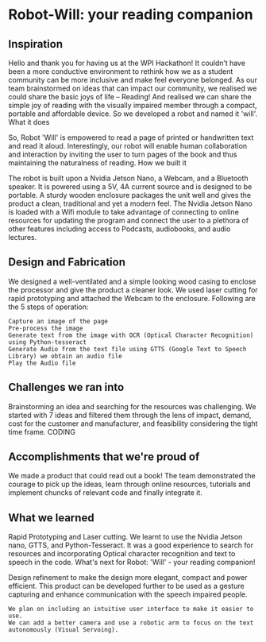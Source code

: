 # Robot-Will: your reading companion


## Inspiration

Hello and thank you for having us at the WPI Hackathon! It couldn’t have been a more conductive environment to rethink how we as a student community can be more inclusive and make feel everyone belonged. As our team brainstormed on ideas that can impact our community, we realised we could share the basic joys of life – Reading! And realised we can share the simple joy of reading with the visually impaired member through a compact, portable and affordable device. So we developed a robot and named it 'will'.
What it does

So, Robot 'Will' is empowered to read a page of printed or handwritten text and read it aloud. Interestingly, our robot will enable human collaboration and interaction by inviting the user to turn pages of the book and thus maintaining the naturalness of reading.
How we built it

The robot is built upon a Nvidia Jetson Nano, a Webcam, and a Bluetooth speaker. It is powered using a 5V, 4A current source and is designed to be portable. A sturdy wooden enclosure packages the unit well and gives the product a clean, traditional and yet a modern feel. The Nvidia Jetson Nano is loaded with a Wifi module to take advantage of connecting to online resources for updating the program and connect the user to a plethora of other features including access to Podcasts, audiobooks, and audio lectures.

## Design and Fabrication

We designed a well-ventilated and a simple looking wood casing to enclose the processor and give the product a cleaner look. We used laser cutting for rapid prototyping and attached the Webcam to the enclosure. Following are the 5 steps of operation:

    Capture an image of the page
    Pre-process the image
    Generate text from the image with OCR (Optical Character Recognition) using Python-tesseract
    Generate Audio from the text file using GTTS (Google Text to Speech Library) we obtain an audio file
    Play the Audio file

## Challenges we ran into

Brainstorming an idea and searching for the resources was challenging. We started with 7 ideas and filtered them through the lens of impact, demand, cost for the customer and manufacturer, and feasibility considering the tight time frame. CODING

## Accomplishments that we're proud of

We made a product that could read out a book! The team demonstrated the courage to pick up the ideas, learn through online resources, tutorials and implement chuncks of relevant code and finally integrate it.

## What we learned

Rapid Prototyping and Laser cutting. We learnt to use the Nvidia Jetson nano, GTTS, and Python-Tesseract. It was a good experience to search for resources and incorporating Optical character recognition and text to speech in the code.
What's next for Robot: 'Will' - your reading companion!

Design refinement to make the design more elegant, compact and power efficient. This product can be developed further to be used as a gesture capturing and enhance communication with the speech impaired people.

    We plan on including an intuitive user interface to make it easier to use.
    We can add a better camera and use a robotic arm to focus on the text autonomously (Visual Servoing).

